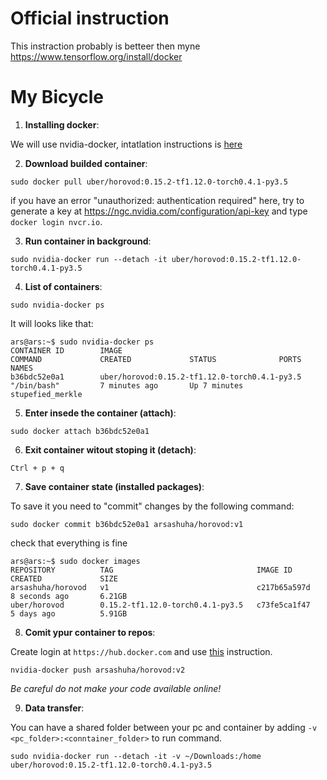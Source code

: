 # Official instruction

This instraction probably is betteer then myne
https://www.tensorflow.org/install/docker 

# My Bicycle

1) **Installing docker**: 

We will use nvidia-docker, intatlation instructions is [here](https://github.com/NVIDIA/nvidia-docker#ubuntu-140416041804-debian-jessiestretch)

2) **Download builded container**:

```sudo docker pull uber/horovod:0.15.2-tf1.12.0-torch0.4.1-py3.5```

if you have an error "unauthorized: authentication required" here, try to generate a key at https://ngc.nvidia.com/configuration/api-key and type ```docker login nvcr.io```.

3) **Run container in background**: 

```sudo nvidia-docker run --detach -it uber/horovod:0.15.2-tf1.12.0-torch0.4.1-py3.5```

4) **List of containers**:

```sudo nvidia-docker ps```

It will looks like that:

```
ars@ars:~$ sudo nvidia-docker ps
CONTAINER ID        IMAGE                                           COMMAND             CREATED             STATUS              PORTS               NAMES
b36bdc52e0a1        uber/horovod:0.15.2-tf1.12.0-torch0.4.1-py3.5   "/bin/bash"         7 minutes ago       Up 7 minutes                            stupefied_merkle
```

5) **Enter insede the container (attach)**:

```
sudo docker attach b36bdc52e0a1
```

6) **Exit container witout stoping it (detach)**: 

```
Ctrl + p + q
```

7) **Save container state (installed packages)**:

To save it you need to "commit" changes by the following command:

```
sudo docker commit b36bdc52e0a1 arsashuha/horovod:v1
```

check that everything is fine

```
ars@ars:~$ sudo docker images
REPOSITORY          TAG                                IMAGE ID            CREATED             SIZE
arsashuha/horovod   v1                                 c217b65a597d        8 seconds ago       6.21GB
uber/horovod        0.15.2-tf1.12.0-torch0.4.1-py3.5   c73fe5ca1f47        5 days ago          5.91GB
```

8) **Comit ypur container to repos**:

Create login at ```https://hub.docker.com``` and use [this](https://ropenscilabs.github.io/r-docker-tutorial/04-Dockerhub.html) instruction. 

```nvidia-docker push arsashuha/horovod:v2```

_Be careful do not make your code available online!_

9) **Data transfer**:

You can have a shared folder between your pc and container by adding ```-v <pc_folder>:<conntainer_folder>``` to run command.

```sudo nvidia-docker run --detach -it -v ~/Downloads:/home uber/horovod:0.15.2-tf1.12.0-torch0.4.1-py3.5```
